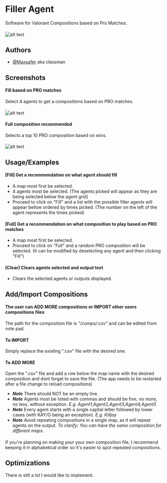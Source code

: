 
# Filler Agent

Software for Valorant Compositions based on Pro Matches.
####
![alt text](https://drive.google.com/uc?export=view&id=1btD6Ww7JUm2eYO5r69SX9pvCwc19VSB9)
## Authors

- [@Maxsafer](https://www.github.com/Maxsafer) aka classman


## Screenshots

#### Fill based on PRO matches
Select 4 agents to get a compositions based on PRO matches.
#### 
![alt text](https://drive.google.com/uc?export=view&id=1BQ2EKViUNd9s_cr9qW9w1gI-CLiIQ3m2)

#### Full composition recommended
Selects a top 10 PRO composition based on wins.
#### 
![alt text](https://drive.google.com/uc?export=view&id=1v_tggvCTl-qCB9fCG7QiL7aNQHXuqh8i)
## Usage/Examples
#### [Fill] Get a recommendation on what agent should fill
* A map most first be selected.
* 4 agents most be selected. (The agents picked will appear as they are being selected below the agent grid)
* Proceed to click on "Fill" and a list with the possible filler agents will appear bellow ordered by times picked. (The number on the left of the agent represents the times picked)
#### [Full] Get a recommendation on what composition to play based on PRO matches
* A map most first be selected.
* Proceed to click on "Full" and a random PRO composition will be selected. (It can be modified by deselecting any agent and then clicking "Fill")
#### [Clear] Clears agents selected and output text
* Clears the selected agents or outputs displayed.
## Add/Import Compositions

#### The user can ADD MORE compositions or IMPORT other users compositions files
The path for the composition file is *"<appFolder>/comps/<map>.csv"* and can be edited from note pad.

#### To IMPORT
Simply replace the existing ".csv" file with the desired one.

#### To ADD MORE
Open the ".csv" file and add a row below the map name with the desired composition and dont forget to save the file. (The app needs to be restarted after a file change to reload compositions)
* ***Note*** There should NOT be an empty line.
* ***Note*** Agents most be listed with commas and should be five, no more, no less, without exception. *E.g. Agent1,Agent2,Agent3,Agent4,Agent5*
* ***Note*** Every agent starts with a single capital letter followed by lower cases (with KAY/O being an exception). *E.g. Killjoy*
* ***Note*** Avoid repeating compositions in a single map, as it will repeat agents on the output. *To clarify: You can have the same composition for different maps.*

####
If you're planning on making your your own composition file, I recommend keeping it in alphabetical order so it's easier to spot repeated compositions.


## Optimizations
There is still a lot I would like to implement.
